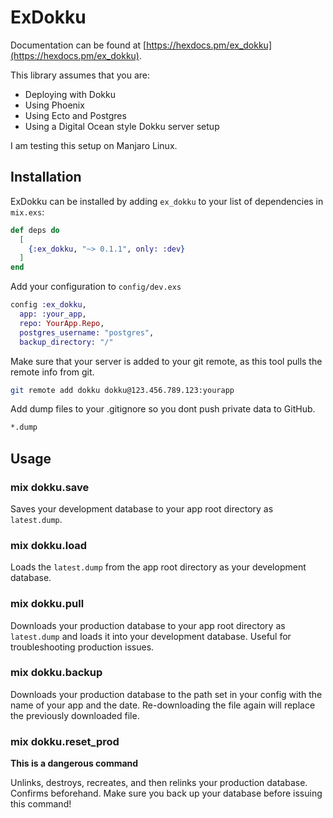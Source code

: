 # ExDokku

Documentation can be found at [https://hexdocs.pm/ex_dokku](https://hexdocs.pm/ex_dokku).

This library assumes that you are:

- Deploying with Dokku
- Using Phoenix
- Using Ecto and Postgres
- Using a Digital Ocean style Dokku server setup

I am testing this setup on Manjaro Linux.

## Installation

ExDokku can be installed by adding `ex_dokku` to your list of dependencies in `mix.exs`:

```elixir
def deps do
  [
    {:ex_dokku, "~> 0.1.1", only: :dev}
  ]
end
```

Add your configuration to `config/dev.exs`

```elixir
config :ex_dokku,
  app: :your_app,
  repo: YourApp.Repo,
  postgres_username: "postgres",
  backup_directory: "/"
```

Make sure that your server is added to your git remote, as this tool pulls the remote info from git.

```bash
git remote add dokku dokku@123.456.789.123:yourapp
```

Add dump files to your .gitignore so you dont push private data to GitHub.

```bash
*.dump
```

## Usage

### mix dokku.save

Saves your development database to your app root directory as `latest.dump`.

### mix dokku.load

Loads the `latest.dump` from the app root directory as your development database.

### mix dokku.pull

Downloads your production database to your app root directory as `latest.dump` and loads it into your development database. Useful for troubleshooting production issues.

### mix dokku.backup

Downloads your production database to the path set in your config with the name of your app and the date. Re-downloading the file again will replace the previously downloaded file.

### mix dokku.reset_prod

**This is a dangerous command**

Unlinks, destroys, recreates, and then relinks your production database. Confirms beforehand. Make sure you back up your database before issuing this command!
